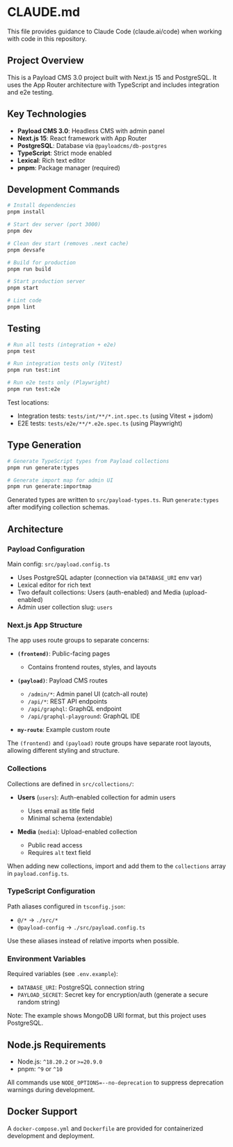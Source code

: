 # CLAUDE.md

This file provides guidance to Claude Code (claude.ai/code) when working with code in this repository.

## Project Overview

This is a Payload CMS 3.0 project built with Next.js 15 and PostgreSQL. It uses the App Router architecture with TypeScript and includes integration and e2e testing.

## Key Technologies

- **Payload CMS 3.0**: Headless CMS with admin panel
- **Next.js 15**: React framework with App Router
- **PostgreSQL**: Database via `@payloadcms/db-postgres`
- **TypeScript**: Strict mode enabled
- **Lexical**: Rich text editor
- **pnpm**: Package manager (required)

## Development Commands

```bash
# Install dependencies
pnpm install

# Start dev server (port 3000)
pnpm dev

# Clean dev start (removes .next cache)
pnpm devsafe

# Build for production
pnpm run build

# Start production server
pnpm start

# Lint code
pnpm lint
```

## Testing

```bash
# Run all tests (integration + e2e)
pnpm test

# Run integration tests only (Vitest)
pnpm run test:int

# Run e2e tests only (Playwright)
pnpm run test:e2e
```

Test locations:
- Integration tests: `tests/int/**/*.int.spec.ts` (using Vitest + jsdom)
- E2E tests: `tests/e2e/**/*.e2e.spec.ts` (using Playwright)

## Type Generation

```bash
# Generate TypeScript types from Payload collections
pnpm run generate:types

# Generate import map for admin UI
pnpm run generate:importmap
```

Generated types are written to `src/payload-types.ts`. Run `generate:types` after modifying collection schemas.

## Architecture

### Payload Configuration

Main config: `src/payload.config.ts`

- Uses PostgreSQL adapter (connection via `DATABASE_URI` env var)
- Lexical editor for rich text
- Two default collections: Users (auth-enabled) and Media (upload-enabled)
- Admin user collection slug: `users`

### Next.js App Structure

The app uses route groups to separate concerns:

- **`(frontend)`**: Public-facing pages
  - Contains frontend routes, styles, and layouts

- **`(payload)`**: Payload CMS routes
  - `/admin/*`: Admin panel UI (catch-all route)
  - `/api/*`: REST API endpoints
  - `/api/graphql`: GraphQL endpoint
  - `/api/graphql-playground`: GraphQL IDE

- **`my-route`**: Example custom route

The `(frontend)` and `(payload)` route groups have separate root layouts, allowing different styling and structure.

### Collections

Collections are defined in `src/collections/`:

- **Users** (`users`): Auth-enabled collection for admin users
  - Uses email as title field
  - Minimal schema (extendable)

- **Media** (`media`): Upload-enabled collection
  - Public read access
  - Requires `alt` text field

When adding new collections, import and add them to the `collections` array in `payload.config.ts`.

### TypeScript Configuration

Path aliases configured in `tsconfig.json`:
- `@/*` → `./src/*`
- `@payload-config` → `./src/payload.config.ts`

Use these aliases instead of relative imports when possible.

### Environment Variables

Required variables (see `.env.example`):
- `DATABASE_URI`: PostgreSQL connection string
- `PAYLOAD_SECRET`: Secret key for encryption/auth (generate a secure random string)

Note: The example shows MongoDB URI format, but this project uses PostgreSQL.

## Node.js Requirements

- Node.js: `^18.20.2` or `>=20.9.0`
- pnpm: `^9` or `^10`

All commands use `NODE_OPTIONS=--no-deprecation` to suppress deprecation warnings during development.

## Docker Support

A `docker-compose.yml` and `Dockerfile` are provided for containerized development and deployment.
